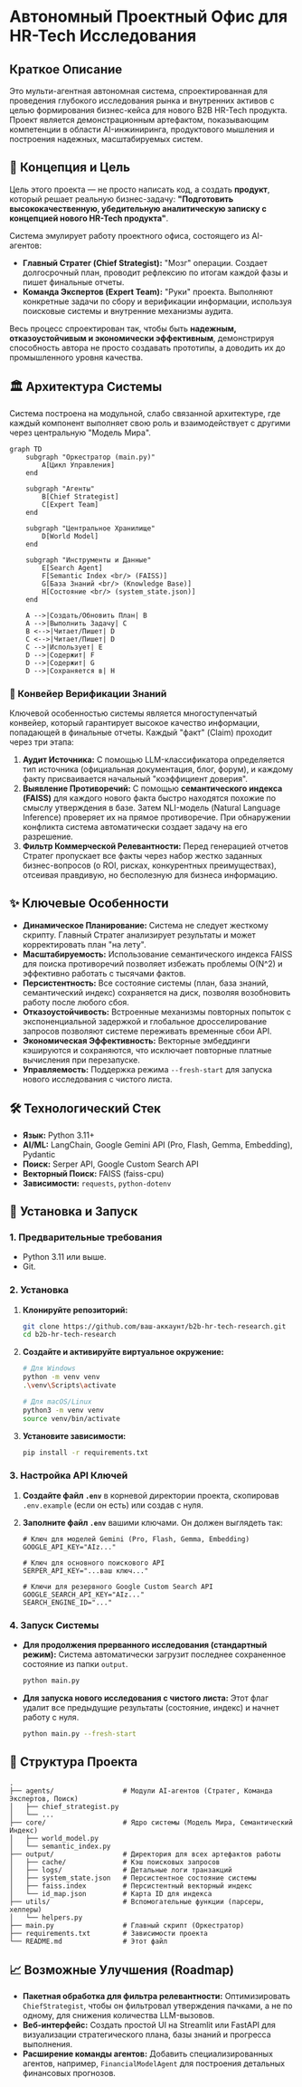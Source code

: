 # Автономный Проектный Офис для HR-Tech Исследования

## Краткое Описание

Это мульти-агентная автономная система, спроектированная для проведения глубокого исследования рынка и внутренних активов с целью формирования бизнес-кейса для нового B2B HR-Tech продукта. Проект является демонстрационным артефактом, показывающим компетенции в области AI-инжиниринга, продуктового мышления и построения надежных, масштабируемых систем.

## 🎯 Концепция и Цель

Цель этого проекта — не просто написать код, а создать **продукт**, который решает реальную бизнес-задачу: **"Подготовить  высококачественную, убедительную аналитическую записку с концепцией нового HR-Tech продукта"**.

Система эмулирует работу проектного офиса, состоящего из AI-агентов:
*   **Главный Стратег (Chief Strategist):** "Мозг" операции. Создает долгосрочный план, проводит рефлексию по итогам каждой фазы и пишет финальные отчеты.
*   **Команда Экспертов (Expert Team):** "Руки" проекта. Выполняют конкретные задачи по сбору и верификации информации, используя поисковые системы и внутренние механизмы аудита.

Весь процесс спроектирован так, чтобы быть **надежным, отказоустойчивым и экономически эффективным**, демонстрируя способность автора не просто создавать прототипы, а доводить их до промышленного уровня качества.

## 🏛️ Архитектура Системы

Система построена на модульной, слабо связанной архитектуре, где каждый компонент выполняет свою роль и взаимодействует с другими через центральную "Модель Мира".

```mermaid
graph TD
    subgraph "Оркестратор (main.py)"
        A[Цикл Управления]
    end

    subgraph "Агенты"
        B[Chief Strategist]
        C[Expert Team]
    end

    subgraph "Центральное Хранилище"
        D[World Model]
    end

    subgraph "Инструменты и Данные"
        E[Search Agent]
        F[Semantic Index <br/> (FAISS)]
        G[База Знаний <br/> (Knowledge Base)]
        H[Состояние <br/> (system_state.json)]
    end

    A -->|Создать/Обновить План| B
    A -->|Выполнить Задачу| C
    B <-->|Читает/Пишет| D
    C <-->|Читает/Пишет| D
    C -->|Использует| E
    D -->|Содержит| F
    D -->|Содержит| G
    D -->|Сохраняется в| H

```

### 🧠 Конвейер Верификации Знаний

Ключевой особенностью системы является многоступенчатый конвейер, который гарантирует высокое качество информации, попадающей в финальные отчеты. Каждый "факт" (Claim) проходит через три этапа:

1.  **Аудит Источника:** С помощью LLM-классификатора определяется тип источника (официальная документация, блог, форум), и каждому факту присваивается начальный "коэффициент доверия".
2.  **Выявление Противоречий:** С помощью **семантического индекса (FAISS)** для каждого нового факта быстро находятся похожие по смыслу утверждения в базе. Затем NLI-модель (Natural Language Inference) проверяет их на прямое противоречие. При обнаружении конфликта система автоматически создает задачу на его разрешение.
3.  **Фильтр Коммерческой Релевантности:** Перед генерацией отчетов Стратег пропускает все факты через набор жестко заданных бизнес-вопросов (о ROI, рисках, конкурентных преимуществах), отсеивая правдивую, но бесполезную для бизнеса информацию.

## ✨ Ключевые Особенности

*   **Динамическое Планирование:** Система не следует жесткому скрипту. Главный Стратег анализирует результаты и может корректировать план "на лету".
*   **Масштабируемость:** Использование семантического индекса FAISS для поиска противоречий позволяет избежать проблемы O(N^2) и эффективно работать с тысячами фактов.
*   **Персистентность:** Все состояние системы (план, база знаний, семантический индекс) сохраняется на диск, позволяя возобновить работу после любого сбоя.
*   **Отказоустойчивость:** Встроенные механизмы повторных попыток с экспоненциальной задержкой и глобальное дросселирование запросов позволяют системе переживать временные сбои API.
*   **Экономическая Эффективность:** Векторные эмбеддинги кэшируются и сохраняются, что исключает повторные платные вычисления при перезапуске.
*   **Управляемость:** Поддержка режима `--fresh-start` для запуска нового исследования с чистого листа.

## 🛠️ Технологический Стек

*   **Язык:** Python 3.11+
*   **AI/ML:** LangChain, Google Gemini API (Pro, Flash, Gemma, Embedding), Pydantic
*   **Поиск:** Serper API, Google Custom Search API
*   **Векторный Поиск:** FAISS (faiss-cpu)
*   **Зависимости:** `requests`, `python-dotenv`

## 🚀 Установка и Запуск

### 1. Предварительные требования

*   Python 3.11 или выше.
*   Git.

### 2. Установка

1.  **Клонируйте репозиторий:**
    ```bash
    git clone https://github.com/ваш-аккаунт/b2b-hr-tech-research.git
    cd b2b-hr-tech-research
    ```

2.  **Создайте и активируйте виртуальное окружение:**
    ```bash
    # Для Windows
    python -m venv venv
    .\venv\Scripts\activate

    # Для macOS/Linux
    python3 -m venv venv
    source venv/bin/activate
    ```

3.  **Установите зависимости:**
    ```bash
    pip install -r requirements.txt
    ```

### 3. Настройка API Ключей

1.  **Создайте файл `.env`** в корневой директории проекта, скопировав `.env.example` (если он есть) или создав с нуля.

2.  **Заполните файл `.env`** вашими ключами. Он должен выглядеть так:

    ```env
    # Ключ для моделей Gemini (Pro, Flash, Gemma, Embedding)
    GOOGLE_API_KEY="AIz..."

    # Ключ для основного поискового API
    SERPER_API_KEY="...ваш ключ..."

    # Ключи для резервного Google Custom Search API
    GOOGLE_SEARCH_API_KEY="AIz..."
    SEARCH_ENGINE_ID="..."
    ```

### 4. Запуск Системы

*   **Для продолжения прерванного исследования (стандартный режим):**
    Система автоматически загрузит последнее сохраненное состояние из папки `output`.
    ```bash
    python main.py
    ```

*   **Для запуска нового исследования с чистого листа:**
    Этот флаг удалит все предыдущие результаты (состояние, индекс) и начнет работу с нуля.
    ```bash
    python main.py --fresh-start
    ```

## 📂 Структура Проекта

```
.
├── agents/                 # Модули AI-агентов (Стратег, Команда Экспертов, Поиск)
│   ├── chief_strategist.py
│   └── ...
├── core/                   # Ядро системы (Модель Мира, Семантический Индекс)
│   ├── world_model.py
│   └── semantic_index.py
├── output/                 # Директория для всех артефактов работы
│   ├── cache/              # Кэш поисковых запросов
│   ├── logs/               # Детальные логи транзакций
│   ├── system_state.json   # Персистентное состояние системы
│   ├── faiss.index         # Персистентный векторный индекс
│   └── id_map.json         # Карта ID для индекса
├── utils/                  # Вспомогательные функции (парсеры, хелперы)
│   └── helpers.py
├── main.py                 # Главный скрипт (Оркестратор)
├── requirements.txt        # Зависимости проекта
└── README.md               # Этот файл
```

## 📈 Возможные Улучшения (Roadmap)

*   **Пакетная обработка для фильтра релевантности:** Оптимизировать `ChiefStrategist`, чтобы он фильтровал утверждения пачками, а не по одному, для снижения количества LLM-вызовов.
*   **Веб-интерфейс:** Создать простой UI на Streamlit или FastAPI для визуализации стратегического плана, базы знаний и прогресса выполнения.
*   **Расширение команды агентов:** Добавить специализированных агентов, например, `FinancialModelAgent` для построения детальных финансовых прогнозов.
```

